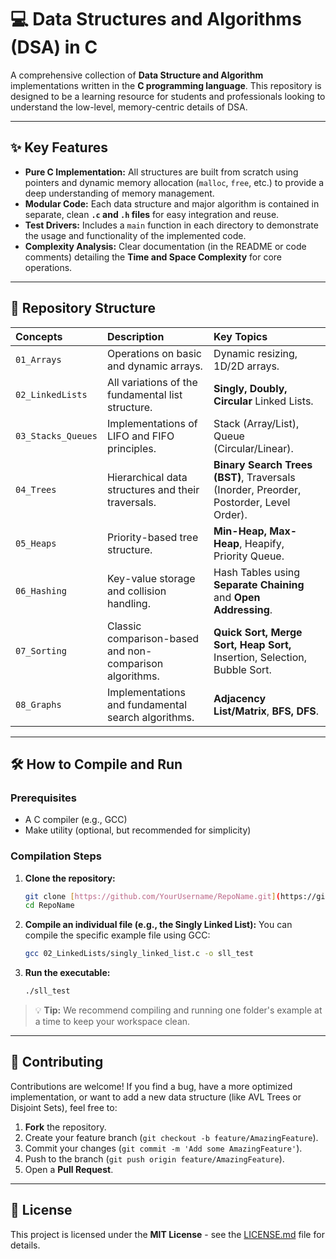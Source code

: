 # 💻 Data Structures and Algorithms (DSA) in C

A comprehensive collection of **Data Structure and Algorithm** implementations written in the **C programming language**. This repository is designed to be a learning resource for students and professionals looking to understand the low-level, memory-centric details of DSA.

---

## ✨ Key Features

* **Pure C Implementation:** All structures are built from scratch using pointers and dynamic memory allocation (`malloc`, `free`, etc.) to provide a deep understanding of memory management.
* **Modular Code:** Each data structure and major algorithm is contained in separate, clean **`.c` and `.h` files** for easy integration and reuse.
* **Test Drivers:** Includes a `main` function in each directory to demonstrate the usage and functionality of the implemented code.
* **Complexity Analysis:** Clear documentation (in the README or code comments) detailing the **Time and Space Complexity** for core operations.

---

## 📂 Repository Structure

| Concepts | Description | Key Topics |
| :--- | :--- | :--- |
| `01_Arrays` | Operations on basic and dynamic arrays. | Dynamic resizing, 1D/2D arrays. |
| `02_LinkedLists` | All variations of the fundamental list structure. | **Singly, Doubly, Circular** Linked Lists. |
| `03_Stacks_Queues`| Implementations of LIFO and FIFO principles. | Stack (Array/List), Queue (Circular/Linear). |
| `04_Trees` | Hierarchical data structures and their traversals. | **Binary Search Trees (BST)**, Traversals (Inorder, Preorder, Postorder, Level Order). |
| `05_Heaps` | Priority-based tree structure. | **Min-Heap, Max-Heap**, Heapify, Priority Queue. |
| `06_Hashing` | Key-value storage and collision handling. | Hash Tables using **Separate Chaining** and **Open Addressing**. |
| `07_Sorting` | Classic comparison-based and non-comparison algorithms. | **Quick Sort, Merge Sort, Heap Sort,** Insertion, Selection, Bubble Sort. |
| `08_Graphs` | Implementations and fundamental search algorithms. | **Adjacency List/Matrix**, **BFS, DFS**. |

---

## 🛠️ How to Compile and Run

### Prerequisites

* A C compiler (e.g., GCC)
* Make utility (optional, but recommended for simplicity)

### Compilation Steps

1.  **Clone the repository:**
    ```bash
    git clone [https://github.com/YourUsername/RepoName.git](https://github.com/YourUsername/RepoName.git)
    cd RepoName
    ```

2.  **Compile an individual file (e.g., the Singly Linked List):**
    You can compile the specific example file using GCC:
    ```bash
    gcc 02_LinkedLists/singly_linked_list.c -o sll_test
    ```

3.  **Run the executable:**
    ```bash
    ./sll_test
    ```

> 💡 **Tip:** We recommend compiling and running one folder's example at a time to keep your workspace clean.

---

## 🤝 Contributing

Contributions are welcome! If you find a bug, have a more optimized implementation, or want to add a new data structure (like AVL Trees or Disjoint Sets), feel free to:

1.  **Fork** the repository.
2.  Create your feature branch (`git checkout -b feature/AmazingFeature`).
3.  Commit your changes (`git commit -m 'Add some AmazingFeature'`).
4.  Push to the branch (`git push origin feature/AmazingFeature`).
5.  Open a **Pull Request**.

---

## 📜 License

This project is licensed under the **MIT License** - see the [LICENSE.md](LICENSE.md) file for details.
